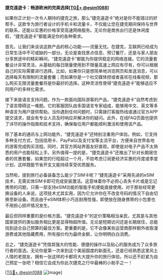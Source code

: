 **捷克遠遊卡：畅游欧洲的完美选择[[TG💪+ @esim1088](https://t.me/s/esim1088)]**

如果你正计划一次令人期待的捷克之旅，那么“捷克遠遊卡”绝对是你不能错过的好帮手。这款专为旅行者设计的手机卡和流量卡，不仅能让您在捷克期间保持与世界的联系，还能以实惠的价格享受高速网络服务。无论你是商务出行还是休闲度假，“捷克遠遊卡”都能满足你的各种需求。

首先，让我们来谈谈这款产品的核心功能——流量无忧。在捷克，互联网已经成为日常生活中不可或缺的一部分。无论是查找景点信息、预订餐厅，还是与家人朋友分享旅途中的精彩瞬间，“捷克遠遊卡”都能为你提供稳定的网络连接。它的流量套餐设计非常灵活，从基础的每日限量使用到不限量高速上网应有尽有，你可以根据自己的实际需要进行选择。比如，如果你只是想简单地浏览网页和发送消息，可以选择每天有限制的流量套餐；而如果你是一个社交媒体控或者喜欢在线看视频，那么购买无限流量套餐将是你最好的选择。这种灵活性使得“捷克遠遊卡”能够适应不同用户的多样化需求。

接下来是语言支持问题。作为一款面向国际游客的产品，“捷克遠遊卡”自然考虑到了语言障碍这一难题。它的客服团队由多国语言专家组成，能够用中文、英文等多种语言为用户提供帮助。当你遇到任何问题时，只需拨打客服热线或通过官方APP提交请求，就会有专业人员及时响应并解决你的疑问。此外，在线FAQ页面也提供了详尽的操作指南和技术支持，确保每位用户都能顺利激活和使用该产品。

除了基本的通讯与上网功能外，“捷克遠遊卡”还特别注重用户体验。例如，它支持多种支付方式，包括信用卡、PayPal以及支付宝等主流平台，方便来自世界各地的游客完成购买流程。同时，其官方网站界面友好直观，即使是对电子产品不太熟悉的用户也能轻松上手。另外值得一提的是，“捷克遠遊卡”还推出了针对长期居住者的优惠套餐，如果您的行程超过一个月，不妨考虑订阅更经济实惠的月度或季度计划，这样既能节省开支又能持续享受优质服务。

当然啦，提到旅行必备装备怎么能少了SIM卡呢？“捷克遠遊卡”采用先进的eSIM技术，无需实体SIM卡即可完成安装激活。这意味着你不必担心丢失卡片或是忘记携带的问题，只需一部支持eSIM功能的智能手机便能直接使用。对于那些经常更换设备的人来说，这项技术尤其实用，因为它允许你在不改变号码的情况下自由切换至新设备。而且由于eSIM体积小巧且耐用性强，即使放在随身携带的小包里也不用担心损坏情况发生。

最后但同样重要的是价格方面。“捷克遠遊卡”的定价策略相当亲民，尤其是与其他国家提供的类似服务相比更是显得物超所值。无论是短期访问还是长期居住，总能找到适合自己预算的最佳方案。更重要的是，它不会像某些运营商那样额外收取漫游费或其他隐藏费用，所有报价均为最终金额，让你明明白白消费。

总之，“捷克遠遊卡”凭借其强大的性能、便捷的操作以及贴心的服务成为了众多旅行者的首选。无论你是第一次来到这个美丽国度的新面孔，还是已经熟悉这里风土人情的老朋友，拥有一张这样的卡都将大大提升你的旅行体验。所以还不赶紧为自己预定一张吧？相信它会成为你此次捷克之行中最棒的小助手之一！

[[TG💪+ @esim1088](https://t.me/s/esim1088) ![Image](https://i.postimg.cc/4NQfJmqS/Snipaste-2025-05-13-00-14-12.png)]